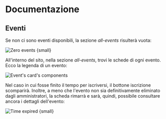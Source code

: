 # Documentazione

## Eventi

Se non ci sono eventi disponibili, la sezione _all-events_ risulterà vuota:

![Zero events {small}](/assets/image1-45637418.png)

All'interno del sito, nella sezione _all-events_, trovi le schede di ogni evento. Ecco la legenda di un evento:

![Event's card's components](/assets/image2-c6661d88.png)

Nel caso in cui fosse finito il tempo per iscriversi, il bottone iscrizione scomparirà. Inoltre, a meno che l'evento non sia definitivamente eliminato dagli amministratori, la scheda rimarrà e sarà, quindi, possibile consultare ancora i dettagli dell'evento:

![Time expired {small}](/assets/image3-4a41e538.png)
